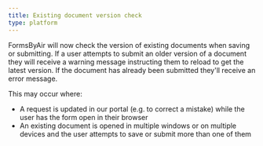 ```yaml
---
title: Existing document version check
type: platform
---
```


FormsByAir will now check the version of existing documents when saving or submitting. If a user attempts to submit an older version of a document they will receive a warning message instructing them to reload to get the latest version. If the document has already been submitted they'll receive an error message.

This may occur where:

* A request is updated in our portal (e.g. to correct a mistake) while the user has the form open in their browser
* An existing document is opened in multiple windows or on multiple devices and the user attempts to save or submit more than one of them